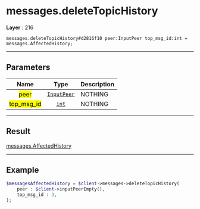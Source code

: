 # messages.deleteTopicHistory

**Layer** : 216

```tl
messages.deleteTopicHistory#d2816f10 peer:InputPeer top_msg_id:int = messages.AffectedHistory;
```

---

## Parameters

| Name | Type | Description |
| :---: | :---: | :--- |
| <mark>peer</mark> | [`InputPeer`](type/InputPeer) | NOTHING |
| <mark>top_msg_id</mark> | [`int`](type/int) | NOTHING |

---

## Result

[messages.AffectedHistory](type/messages.AffectedHistory)

---

## Example

```php
$messagesAffectedHistory = $client->messages->deleteTopicHistory(
	peer : $client->inputPeerEmpty(),
	top_msg_id : 3,
);
```